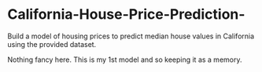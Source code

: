 # California-House-Price-Prediction-
Build a model of housing prices to predict median house values in California using the provided dataset.


Nothing fancy here. This is my 1st model and so keeping it as a memory. 
